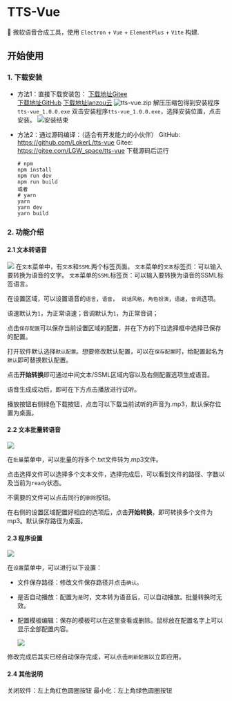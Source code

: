# TTS-Vue

🎤 微软语音合成工具，使用 `Electron` + `Vue` + `ElementPlus` + `Vite` 构建.


## 开始使用

### 1. 下载安装
* 方法1：直接下载安装包：
    [下载地址Gitee](https://gitee.com/LGW_space/tts-vue/attach_files/1142731/download/vue-tts.zip)	
    [下载地址GitHub](https://github.com/LokerL/tts-vue/releases/download/untagged-18f6b9dc2aafce098458/vue-tts.zip)	
    [下载地址lanzou云](https://wwn.lanzoul.com/iOOza08rnzed)	
     ![tts-vue.zip](http://pic.rmb.bdstatic.com/bjh/50c9038bab1165bce67cf26b763be521.png)
    解压压缩包得到安装程序`tts-vue_1.0.0.exe`
    双击安装程序`tts-vue_1.0.0.exe`，选择安装位置，点击安装。
    ![安装结束](http://pic.rmb.bdstatic.com/bjh/226a11ce4887c21429d0ad1da1dd5d69.png)
    
* 方法2：通过源码编译：（适合有开发能力的小伙伴）
    GitHub: https://github.com/LokerL/tts-vue
    Gitee: https://gitee.com/LGW_space/tts-vue
    下载源码后运行
    
    ```shell
    # npm
    npm install
    npm run dev
    npm run build
    或者
    # yarn
    yarn
    yarn dev
    yarn build
    ```

### 2. 功能介绍
#### 2.1 文本转语音
![](http://pic.rmb.bdstatic.com/bjh/f94c2d5dcdb7b038670662773c47a8eb.png)
在`文本`菜单中，有`文本`和`SSML`两个标签页面。
`文本`菜单的`文本`标签页：可以输入要转换为语音的文字。
`文本`菜单的`SSML`标签页：可以输入要转换为语音的SSML标签语言。

在设置区域，可以设置语音的`语言`，`语音`，` 说话风格`，`角色扮演`，`语速`，`音调`选项。

语速默认为`1`，为正常语速；音调默认为`1`，为正常音调；

点击`保存配置`可以保存当前设置区域的配置，并在下方的下拉选择框中选择已保存的配置。

打开软件默认选择`默认配置`。想要修改默认配置，可以在`保存配置`时，给配置起名为`默认`即可替换默认配置。

点击**开始转换**即可通过中间文本/SSML区域内容以及右侧配置选项生成语音。

语音生成成功后，即可在下方点击播放进行试听。

播放按钮右侧绿色下载按钮，点击可以下载当前试听的声音为.mp3，默认保存位置为桌面。
#### 2.2 文本批量转语音

![](http://pic.rmb.bdstatic.com/bjh/2af8a0096632014b50ce6a8176a5e8f6.png)

在`批量`菜单中，可以批量的将多个.txt文件转为.mp3文件。

点击选择文件可以选择多个文本文件，选择完成后，可以看到文件的路径、字数以及当前为`ready`状态。

不需要的文件可以点击同行的`删除`按钮。

在右侧的设置区域配置好相应的选项后，点击**开始转换**，即可转换多个文件为mp3。默认保存路径为桌面。

#### 2.3 程序设置

![](http://pic.rmb.bdstatic.com/bjh/ec364eb5f5551e4cd581272bd02fa8f8.png)

在`设置`菜单中，可以进行以下设置：

* 文件保存路径：修改文件保存路径并点击`确认`。

* 是否自动播放：配置为`是`时，文本转为语音后，可以自动播放。批量转换时无效。

* 配置模板编辑：保存的模板可以在这里查看或删除。鼠标放在配置名字上可以显示全部配置内容。

  ![](http://pic.rmb.bdstatic.com/bjh/dabc0e3200b44c0c3c1f65cfca586160.png)

修改完成后其实已经自动保存完成，可以点击`刷新配置`以立即应用。

#### 2.4 其他说明
关闭软件：左上角红色圆圈按钮
最小化：左上角绿色圆圈按钮
